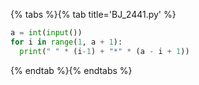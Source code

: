 {% tabs %}{% tab title='BJ_2441.py' %}

```py
a = int(input())
for i in range(1, a + 1):
  print(" " * (i-1) + "*" * (a - i + 1))
```

{% endtab %}{% endtabs %}
